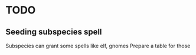 # TODO
## Seeding subspecies spell
Subspecies can grant some spells like elf, gnomes
Prepare a table for those